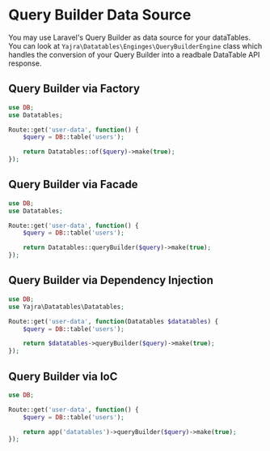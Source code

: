 # Query Builder Data Source

You may use Laravel's Query Builder as data source for your dataTables.
You can look at `Yajra\Datatables\Enginges\QueryBuilderEngine` class which handles the conversion of your Query Builder into a readbale DataTable API response.

<a name="factory"></a>
## Query Builder via Factory

```php
use DB;
use Datatables;

Route::get('user-data', function() {
	$query = DB::table('users');

	return Datatables::of($query)->make(true);
});
```

<a name="facade"></a>
## Query Builder via Facade

```php
use DB;
use Datatables;

Route::get('user-data', function() {
	$query = DB::table('users');

	return Datatables::queryBuilder($query)->make(true);
});
```

<a name="dependency-injection"></a>
## Query Builder via Dependency Injection

```php
use DB;
use Yajra\Datatables\Datatables;

Route::get('user-data', function(Datatables $datatables) {
	$query = DB::table('users');

	return $datatables->queryBuilder($query)->make(true);
});
```
<a name="ioc"></a>
## Query Builder via IoC

```php
use DB;

Route::get('user-data', function() {
	$query = DB::table('users');

	return app('datatables')->queryBuilder($query)->make(true);
});
```
